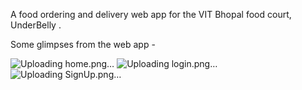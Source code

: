A food ordering and delivery web app for the VIT Bhopal food court, UnderBelly . 

Some glimpses from the web app - 


![Uploading home.png…]()
![Uploading login.png…]()
![Uploading SignUp.png…]()
